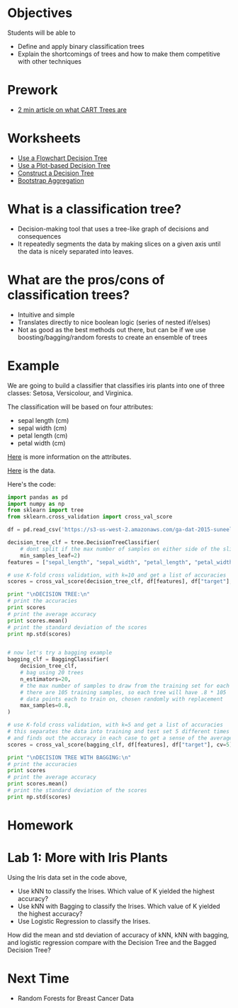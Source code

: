 # Objectives
Students will be able to
- Define and apply binary classification trees
- Explain the shortcomings of trees and how to make them competitive with other techniques

# Prework
- [2 min article on what CART Trees are](http://www.quora.com/What-is-a-classification-and-regression-tree-CART)

# Worksheets
- [Use a Flowchart Decision Tree](https://s3-us-west-2.amazonaws.com/ga-dat-2015-suneel/worksheets/Decision+Trees/DT_wksht_1.pdf)
- [Use a Plot-based Decision Tree](https://s3-us-west-2.amazonaws.com/ga-dat-2015-suneel/worksheets/Decision+Trees/DT_wksht_2.pdf)
- [Construct a Decision Tree](https://s3-us-west-2.amazonaws.com/ga-dat-2015-suneel/worksheets/Decision+Trees/DT_wksht_3.pdf)
- [Bootstrap Aggregation](https://s3-us-west-2.amazonaws.com/ga-dat-2015-suneel/worksheets/Decision+Trees/DT_wksht_4.pdf)

# What is a classification tree?
- Decision-making tool that uses a tree-like graph of decisions and consequences
- It repeatedly segments the data by making slices on a given axis until the data is nicely separated into leaves.

# What are the pros/cons of classification trees?
- Intuitive and simple
- Translates directly to nice boolean logic (series of nested if/elses)
- Not as good as the best methods out there, but can be if we use boosting/bagging/random forests to create an ensemble of trees

# Example
We are going to build a classifier that classifies iris plants into one of three classes: Setosa, Versicolour, and Virginica.

The classification will be based on four attributes:
- sepal length (cm)
- sepal width (cm)
- petal length (cm)
- petal width (cm)

[Here](https://archive.ics.uci.edu/ml/machine-learning-databases/iris/iris.names) is more information on the attributes.

[Here](https://archive.ics.uci.edu/ml/machine-learning-databases/iris/iris.data) is the data.

Here's the code:
```python
import pandas as pd
import numpy as np
from sklearn import tree
from sklearn.cross_validation import cross_val_score

df = pd.read_csv('https://s3-us-west-2.amazonaws.com/ga-dat-2015-suneel/datasets/iris.csv')

decision_tree_clf = tree.DecisionTreeClassifier(
    # dont split if the max number of samples on either side of the slice is less than 2
    min_samples_leaf=2)
features = ["sepal_length", "sepal_width", "petal_length", "petal_width"]

# use K-fold cross validation, with k=10 and get a list of accuracies
scores = cross_val_score(decision_tree_clf, df[features], df["target"], cv=5)

print "\nDECISION TREE:\n"
# print the accuracies
print scores
# print the average accuracy
print scores.mean()
# print the standard deviation of the scores
print np.std(scores)


# now let's try a bagging example
bagging_clf = BaggingClassifier(
    decision_tree_clf,
    # bag using 20 trees
    n_estimators=20,
    # the max number of samples to draw from the training set for each tree
    # there are 105 training samples, so each tree will have .8 * 105
    # data points each to train on, chosen randomly with replacement
    max_samples=0.8,
)

# use K-fold cross validation, with k=5 and get a list of accuracies
# this separates the data into training and test set 5 different times for us
# and finds out the accuracy in each case to get a sense of the average accuracy
scores = cross_val_score(bagging_clf, df[features], df["target"], cv=5)

print "\nDECISION TREE WITH BAGGING:\n"
# print the accuracies
print scores
# print the average accuracy
print scores.mean()
# print the standard deviation of the scores
print np.std(scores)
```

# Homework
# Lab 1: More with Iris Plants
Using the Iris data set in the code above,

- Use kNN to classify the Irises. Which value of K yielded the highest accuracy?
- Use kNN with Bagging to classify the Irises. Which value of K yielded the highest accuracy?
- Use Logistic Regression to classify the Irises.

How did the mean and std deviation of accuracy of kNN, kNN with bagging, and logistic regression compare with the Decision Tree and the Bagged Decision Tree?

# Next Time
- Random Forests for Breast Cancer Data
